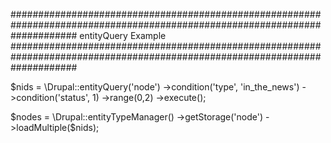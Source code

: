############################################################################################################################
entityQuery Example
############################################################################################################################

  $nids = \Drupal::entityQuery('node')
    ->condition('type', 'in_the_news')
    ->condition('status', 1)
    ->range(0,2)
    ->execute();

  $nodes = \Drupal::entityTypeManager()
    ->getStorage('node')
    ->loadMultiple($nids);